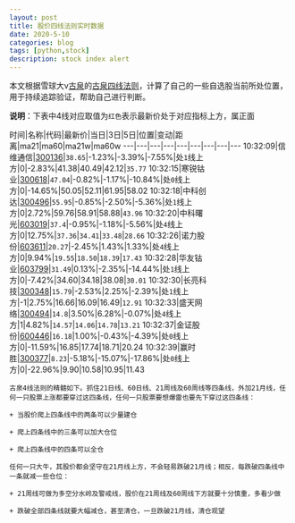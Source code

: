 ```yaml
---
layout: post
title: 股价四线法则实时数据
date: 2020-5-10
categories: blog
tags: [python,stock]
description: stock index alert
---
```



本文根据雪球大v[古泉](https://xueqiu.com/u/7148646888)的[古泉四线法则](https://xueqiu.com/7148646888/130498192)，计算了自己的一些自选股当前所处位置，用于持续追踪验证，帮助自己进行判断。

**说明**：下表中4线对应取值为`红色`表示最新价处于对应指标上方，属正面

时间|名称|代码|最新价|当日|3日|5日|位置|变动|距离|ma21|ma60|ma21w|ma60w
---|---|---|---|---|---|---|---|---
10:32:09|信维通信|[300136](https://xueqiu.com/S/SZ300136)|`38.65`|-1.23%|-3.39%|-7.55%|处`1`线上方|0|-2.83%|41.38|40.49|42.12|`35.77`
10:32:15|寒锐钴业|[300618](https://xueqiu.com/S/SZ300618)|`47.04`|-0.82%|-1.17%|-10.84%|处`0`线上方|0|-14.65%|50.05|52.11|61.95|58.02
10:32:18|中科创达|[300496](https://xueqiu.com/S/SZ300496)|`55.95`|-0.85%|-2.50%|-5.36%|处`1`线上方|0|2.72%|59.76|58.91|58.88|`43.96`
10:32:20|中科曙光|[603019](https://xueqiu.com/S/SH603019)|`37.4`|-0.95%|-1.18%|-5.56%|处`4`线上方|0|12.75%|`37.36`|`34.41`|`33.48`|`28.66`
10:32:26|诺力股份|[603611](https://xueqiu.com/S/SH603611)|`20.27`|-2.45%|1.43%|1.33%|处`4`线上方|0|9.94%|`19.55`|`18.50`|`18.39`|`17.43`
10:32:28|华友钴业|[603799](https://xueqiu.com/S/SH603799)|`31.49`|0.13%|-2.35%|-14.44%|处`1`线上方|0|-7.42%|34.60|34.18|38.08|`30.01`
10:32:30|长亮科技|[300348](https://xueqiu.com/S/SZ300348)|`15.79`|-2.53%|2.25%|-2.39%|处`1`线上方|-1|2.75%|16.66|16.09|16.49|`12.91`
10:32:33|盛天网络|[300494](https://xueqiu.com/S/SZ300494)|`14.8`|3.50%|6.28%|-0.07%|处`4`线上方|1|4.82%|`14.57`|`14.06`|`14.78`|`13.21`
10:32:37|金证股份|[600446](https://xueqiu.com/S/SH600446)|`16.18`|1.00%|-0.43%|-4.39%|处`0`线上方|0|-11.59%|16.85|17.74|18.71|20.24
10:32:39|赢时胜|[300377](https://xueqiu.com/S/SZ300377)|`8.23`|-5.18%|-15.07%|-17.86%|处`0`线上方|0|-22.96%|9.90|10.58|10.95|11.43

```
古泉4线法则的精髓如下。抓住21日线、60日线、21周线及60周线等四条线，外加21月线，任何一只股票上涨都要穿过这四条线，任何一只股票要想爆雷也要先下穿过这四条线：

+ 当股价爬上四条线中的两条可以少量建仓

+ 爬上四条线中的三条可以加大仓位

+ 爬上四条线中的四条可以全仓

任何一只大牛，其股价都会坚守在21月线上方，不会轻易跌破21月线；相反，每跌破四条线中一条就减一些仓位：

+ 21周线可做为多空分水岭及警戒线，股价在21周线及60周线下方就要十分慎重，多看少做

+ 跌破全部四条线就要大幅减仓，甚至清仓，一旦跌破21月线，清仓观望
```